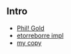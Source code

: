 ## Intro
* [Phil! Gold](https://aperiodic.net/phil/scala/s-99/)
* [etorreborre impl](https://github.com/etorreborre/s99)
* [my copy](https://bitbucket.org/jli8000/s99)
